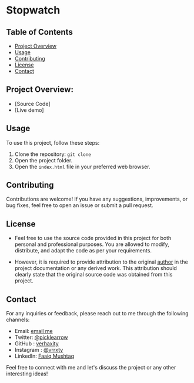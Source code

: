 # Stopwatch

## Table of Contents
- [Project Overview](#project-overview)
- [Usage](#usage)
- [Contributing](#contributing)
- [License](#license)
- [Contact](#contact)

## Project Overview:
- [Source Code]
- [Live demo]



## Usage
To use this project, follow these steps:

1. Clone the repository: `git clone `
2. Open the project folder.
3. Open the `index.html` file in your preferred web browser.


## Contributing
Contributions are welcome! If you have any suggestions, improvements, or bug fixes, feel free to open an issue or submit a pull request.

## License
- Feel free to use the source code provided in this project for both personal and professional purposes. You are allowed to modify, distribute, and adapt the code as per your requirements.

- However, it is required to provide attribution to the original [author](https://www.instagram.com/vrrxty/) in the project documentation or any derived work. This attribution should clearly state that the original source code was obtained from this project.


## Contact
For any inquiries or feedback, please reach out to me through the following channels:

- Email: [email me](mailto:faaiqkh124@gmail.com)
- Twitter: [@picklearrow](https://twitter.com/picklearrow)
- GitHub : [verhaxity](https://github.com/verhaxity/)
- Instagram : [@vrrxty](https://www.instagram.com/verhaxity/)
- LinkedIn: [Faaiq Mushtaq](https://www.linkedin.com/in/faaiqmushtaq/)

Feel free to connect with me and let's discuss the project or any other interesting ideas!
